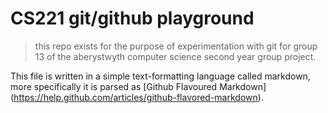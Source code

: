 CS221 git/github playground
===========================
> this repo exists for the purpose of experimentation with git for group 13 of the aberystwyth computer science second year group project.

This file is written in a simple text-formatting language called markdown, more specifically it is parsed as [Github Flavoured Markdown] (https://help.github.com/articles/github-flavored-markdown).

